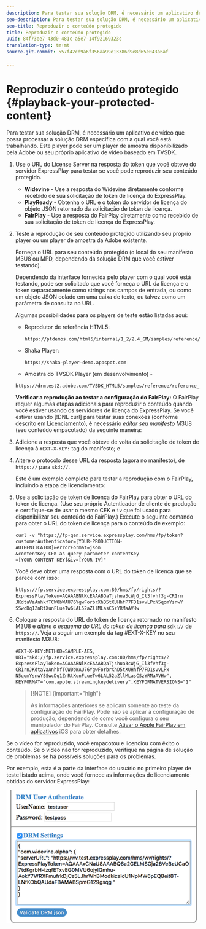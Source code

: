 ```yaml
---
description: Para testar sua solução DRM, é necessário um aplicativo de vídeo que possa processar a solução DRM específica com a qual você está trabalhando. Este player pode ser um player de amostra disponibilizado pela Adobe ou seu próprio aplicativo de vídeo baseado em TVSDK.
seo-description: Para testar sua solução DRM, é necessário um aplicativo de vídeo que possa processar a solução DRM específica com a qual você está trabalhando. Este player pode ser um player de amostra disponibilizado pela Adobe ou seu próprio aplicativo de vídeo baseado em TVSDK.
seo-title: Reproduzir o conteúdo protegido
title: Reproduzir o conteúdo protegido
uuid: 84f73ee7-43d0-481c-a5e7-14f92169323c
translation-type: tm+mt
source-git-commit: 557f42cd9a6f356aa99e13386d9e8d65e043a6af

---
```



# Reproduzir o conteúdo protegido {#playback-your-protected-content}

Para testar sua solução DRM, é necessário um aplicativo de vídeo que possa processar a solução DRM específica com a qual você está trabalhando. Este player pode ser um player de amostra disponibilizado pela Adobe ou seu próprio aplicativo de vídeo baseado em TVSDK.

1. Use o URL do License Server na resposta do token que você obteve do servidor ExpressPlay para testar se você pode reproduzir seu conteúdo protegido.

   * **Widevine** - Use a resposta do Widevine diretamente conforme recebido de sua solicitação de token de licença do ExpressPlay.
   * **PlayReady** - Obtenha o URL e o token do servidor de licença do objeto JSON retornado da solicitação de token de licença.
   * **FairPlay** - Use a resposta do FairPlay diretamente como recebido de sua solicitação de token de licença do ExpressPlay.

1. Teste a reprodução de seu conteúdo protegido utilizando seu próprio player ou um player de amostra da Adobe existente.

   Forneça o URL para seu conteúdo protegido (o local do seu manifesto M3U8 ou MPD, dependendo da solução DRM que você estiver testando).

   Dependendo da interface fornecida pelo player com o qual você está testando, pode ser solicitado que você forneça o URL da licença e o token separadamente como strings nos campos de entrada, ou como um objeto JSON colado em uma caixa de texto, ou talvez como um parâmetro de consulta no URL.

   Algumas possibilidades para os players de teste estão listadas aqui:

   * Reprodutor de referência HTML5:

      ```
      https://ptdemos.com/html5/internal/1_2/2.4_GM/samples/reference/reference_player.html
      ```

   * Shaka Player:

      ```
      https://shaka-player-demo.appspot.com
      ```

   * Amostra do TVSDK Player (em desenvolvimento) -

   ```
   https://drmtest2.adobe.com/TVSDK_HTML5/samples/reference/reference_player.html
   ```

   **Verificar a reprodução ao testar a configuração do FairPlay:** O FairPlay requer algumas etapas adicionais para reproduzir o conteúdo quando você estiver usando os servidores de licença do ExpressPlay. Se você estiver usando [!DNL curl] para testar suas conexões (conforme descrito em [Licenciamento](../../multi-drm-workflows/quick-start/handle-the-licensing.md)), é necessário *editar seu manifesto* M3U8 (seu conteúdo empacotado) da seguinte maneira:

1. Adicione a resposta que você obteve de volta da solicitação de token de licença à `#EXT-X-KEY:` tag do manifesto; e
1. Altere o protocolo desse URL da resposta (agora no manifesto), de `https://` para `skd://`.

   Este é um exemplo completo para testar a reprodução com o FairPlay, incluindo a etapa de licenciamento:

1. Use a solicitação de token de licença do FairPlay para obter o URL do token de licença. (Use seu próprio Autenticador de cliente de produção e certifique-se de usar o mesmo CEK e `iv` que foi usado para disponibilizar seu conteúdo do FairPlay.) Execute o seguinte comando para obter o URL do token de licença para o conteúdo de exemplo:

   ```
   curl -v "https://fp-gen.service.expressplay.com/hms/fp/token? 
   customerAuthenticator=[YOUR-PRODUCTION-AUTHENTICATOR]&errorFormat=json 
   &contentKey CEK as query parameter contentKey 
   =[YOUR CONTENT KEY]&iv=[YOUR IV]"
   ```

   Você deve obter uma resposta com o URL do token de licença que se parece com isso:

   ```
   https://fp.service.expressplay.com:80/hms/fp/rights/? 
   ExpressPlayToken=AQAAABNlKcEAAABQaTjshua3cWjG_Il3fvhf3g-CR1rn 
   JKdtaVaAnhkfTCW0bWAU76YgwForbrXhD5tXUHhfP7FD1svvLPxN5qomYsnwY 
   SSwcDq1ZnRtXunFLueTw6LAL52aZllMLasCSzYRMaAVHw 
   ```

1. Coloque a resposta do URL do token de licença retornado no manifesto M3U8 e *altere o esquema do URL do token de licença para* `sdk://` de `https://`. Veja a seguir um exemplo da tag #EXT-X-KEY no seu manifesto M3U8:

   ```
   #EXT-X-KEY:METHOD=SAMPLE-AES, 
   URI="skd://fp.service.expressplay.com:80/hms/fp/rights/? 
   ExpressPlayToken=AQAAABNlKcEAAABQaTjshua3cWjG_Il3fvhf3g- 
   CR1rnJKdtaVaAnhkfTCW0bWAU76YgwForbrXhD5tXUHhfP7FD1svvLPx 
   N5qomYsnwYSSwcDq1ZnRtXunFLueTw6LAL52aZllMLasCSzYRMaAVHw", 
   KEYFORMAT="com.apple.streamingkeydelivery",KEYFORMATVERSIONS="1"
   ```

   >[!NOTE] {important=&quot;high&quot;}
   >
   >As informações anteriores se aplicam somente ao teste da configuração do FairPlay. Pode não se aplicar à configuração de produção, dependendo de como você configura o seu manipulador do FairPlay. Consulte [Ativar o Apple FairPlay em aplicativos](../../../programming/tvsdk-3x-ios-prog/ios-3x-drm-content-security/ios-3x-apple-fairplay-tvsdk.md) iOS para obter detalhes.

Se o vídeo for reproduzido, você empacotou e licenciou com êxito o conteúdo. Se o vídeo não for reproduzido, verifique na página de solução de problemas se há possíveis soluções para os problemas.

<!--<a id="example_603D92A1F3924467B5D66EC862B8F59C"></a>-->

Por exemplo, esta é a parte da interface do usuário no primeiro player de teste listado acima, onde você fornece as informações de licenciamento obtidas do servidor ExpressPlay:

<!--<a id="fig_zjy_q2c_rw"></a>-->

![](assets/sample-player-drm-settings-web.png)
